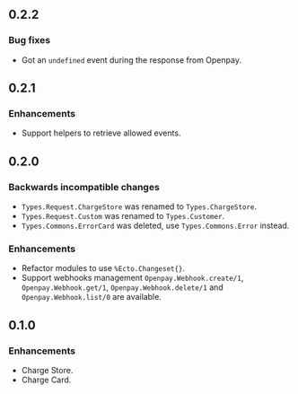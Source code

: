 ## 0.2.2

### Bug fixes
  - Got an `undefined` event during the response from Openpay.

## 0.2.1

### Enhancements
  - Support helpers to retrieve allowed events.

## 0.2.0

### Backwards incompatible changes
  - `Types.Request.ChargeStore` was renamed to `Types.ChargeStore`.
  - `Types.Request.Custom` was renamed to `Types.Customer`.
  - `Types.Commons.ErrorCard` was deleted, use `Types.Commons.Error` instead.

### Enhancements
  - Refactor modules to use `%Ecto.Changeset{}`.
  - Support webhooks management `Openpay.Webhook.create/1`, `Openpay.Webhook.get/1`, `Openpay.Webhook.delete/1` and `Openpay.Webhook.list/0` are available.

## 0.1.0

### Enhancements
  - Charge Store.
  - Charge Card.